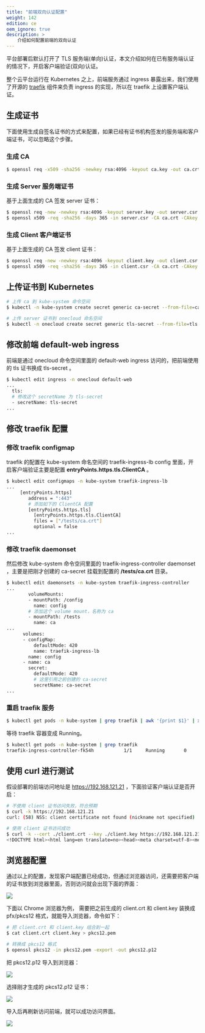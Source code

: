 ```yaml
---
title: "前端双向认证配置"
weight: 142
edition: ce
oem_ignore: true
description: >
    介绍如何配置前端的双向认证
---
```


平台部署后默认打开了 TLS 服务端(单向)认证，本文介绍如何在已有服务端认证的情况下，开启客户端验证(双向)认证。

整个云平台运行在 Kubernetes 之上，前端服务通过 ingress 暴露出来，我们使用了开源的 [traefik](https://doc.traefik.io/traefik/v1.7) 组件来负责 ingress 的实现，所以在 traefik 上设置客户端认证。

## 生成证书

下面使用生成自签名证书的方式来配置，如果已经有证书机构签发的服务端和客户端证书，可以忽略这个步骤。

### 生成 CA

```bash
$ openssl req -x509 -sha256 -newkey rsa:4096 -keyout ca.key -out ca.crt -days 356 -nodes -subj '/CN=My Cert Authority'
```

### 生成 Server 服务端证书

基于上面生成的 CA 签发 server 证书：

```bash
$ openssl req -new -newkey rsa:4096 -keyout server.key -out server.csr -nodes -subj '/CN=mydomain.com'
$ openssl x509 -req -sha256 -days 365 -in server.csr -CA ca.crt -CAkey ca.key -set_serial 01 -out server.crt
```

### 生成 Client 客户端证书

基于上面生成的 CA 签发 client 证书：

```bash
$ openssl req -new -newkey rsa:4096 -keyout client.key -out client.csr -nodes -subj '/CN=My Client'
$ openssl x509 -req -sha256 -days 365 -in client.csr -CA ca.crt -CAkey ca.key -set_serial 02 -out client.crt
```

## 上传证书到 Kubernetes

```bash
# 上传 ca 到 kube-system 命令空间
$ kubectl -n kube-system create secret generic ca-secret --from-file=ca.crt=ca.crt

# 上传 server 证书到 onecloud 命名空间
$ kubectl -n onecloud create secret generic tls-secret --from-file=tls.crt=server.crt --from-file=tls.key=server.key
```

## 修改前端 default-web ingress

前端是通过 onecloud 命令空间里面的 default-web ingress 访问的，把前端使用的 tls 证书换成 tls-secret 。

```bash
$ kubectl edit ingress -n onecloud default-web
...
  tls:
  # 修改这个 secretName 为 tls-secret
  - secretName: tls-secret
...
```

## 修改 traefik 配置

### 修改 traefik configmap

traefik 的配置在 kube-system 命名空间的 traefik-ingress-lb config 里面，开启客户端验证主要是配置 **entryPoints.https.tls.ClientCA** 。

```bash
$ kubectl edit configmaps -n kube-system traefik-ingress-lb
...
     [entryPoints.https]
        address = ":443"
        # 添加如下的 ClientCA 配置
        [entryPoints.https.tls]
          [entryPoints.https.tls.ClientCA]
          files = ["/tests/ca.crt"]
          optional = false
...
```

### 修改 traefik daemonset

然后修改 kube-system 命令空间里面的 traefik-ingress-controller daemonset ，主要是把刚才创建的 ca-secret 挂载到配置的 **/tests/ca.crt** 目录。

```bash
$ kubectl edit daemonsets -n kube-system traefik-ingress-controller
...
        volumeMounts:
        - mountPath: /config
          name: config
        # 添加这个 volume mount，名称为 ca
        - mountPath: /tests
          name: ca
...
      volumes:
      - configMap:
          defaultMode: 420
          name: traefik-ingress-lb
        name: config
      - name: ca
        secret:
          defaultMode: 420
          # 这里引用之前创建的 ca-secret
          secretName: ca-secret
...
```

### 重启 traefik 服务

```bash
$ kubectl get pods -n kube-system | grep traefik | awk '{print $1}' | xargs kubectl delete pods -n kube-system
```

等待 traefik 容器变成 Running。

```bash
$ kubectl get pods -n kube-system | grep traefik
traefik-ingress-controller-fk54h           1/1     Running       0          9s
```

## 使用 curl 进行测试

假设部署的前端访问地址是 https://192.168.121.21 ，下面验证客户端认证是否开启：

```bash
# 不使用 client 证书访问失败，符合预期
$ curl -k https://192.168.121.21
curl: (58) NSS: client certificate not found (nickname not specified)

# 使用 client 证书访问成功
$ curl -k --cert ./client.crt --key ./client.key https://192.168.121.21
<!DOCTYPE html><html lang=en translate=no><head><meta charset=utf-8><meta http-equiv=X-UA-Compatible content="IE=edge"><meta name=viewport content="width=device-width,initial-scale=1"><meta name=google content=notranslate><link rel=icon href=/favicon.ico><title>云联壹云</title><link href=/js/chunk-2d216214.5f7b7e0c.js rel=prefetch><link href=/js/chunk-39bb5eb4.8512e62d.js rel=prefetch><link href=/css/app.fb52a32e.css rel=preload as=style><link href=/css/chunk-vendors.09e9c25d.css rel=preload as=style><link href=/js/app.74cda7af.js rel=preload as=script><link href=/js/chunk-vendors.a7b5c015.js rel=preload as=script><link href=/css/chunk-vendors.09e9c25d.css rel=stylesheet><link href=/css/app.fb52a32e.css rel=stylesheet></head><body><noscript><strong>We're sorry but OneCloud doesn't work properly without JavaScript enabled. Please enable it to continue.</strong></noscript><div id=app></div><script src=/vendor.b82688a471b737ceddd1.js></script><script src=/js/chunk-vendors.a7b5c015.js></script><script src=/js/app.74cda7af.js></script></body></html>
```

## 浏览器配置

通过以上的配置，发现客户端配置已经成功，但通过浏览器访问，还需要把客户端的证书放到浏览器里面，否则访问就会出现下面的界面：

![](../images/chrome-bad-ssl-client.png)

下面以 Chrome 浏览器为例， 需要把之前生成的 client.crt 和 client.key 装换成 pfx/pkcs12 格式，就能导入浏览器，命令如下：

```bash
# 把 client.crt 和 client.key 组合到一起
$ cat client.crt client.key > pkcs12.pem 

# 转换成 pkcs12 格式
$ openssl pkcs12 -in pkcs12.pem -export -out pkcs12.p12
```

把 pkcs12.p12 导入到浏览器：

![](../images/chrome-certs.png)

选择刚才生成的 pkcs12.p12 证书：

![](../images/chrome-import-pkcs12.png)

导入后再刷新访问前端，就可以成功访问界面。

![](../images/chrome-web.png)
